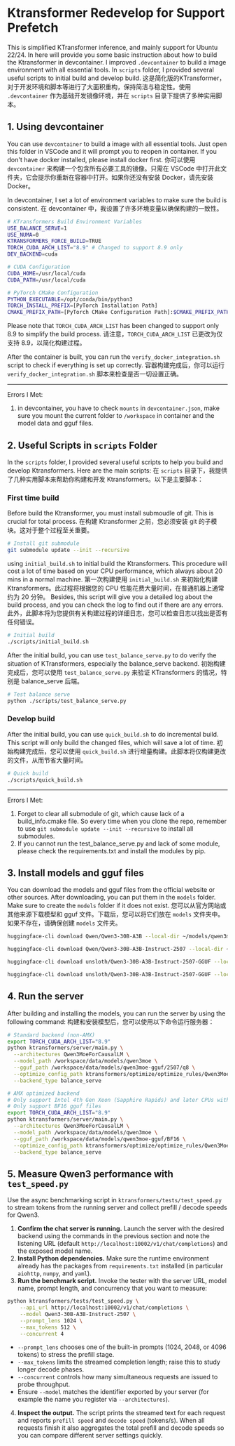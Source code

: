 # Ktransformer Redevelop for Support Prefetch
This is simplified KTransformer inference, and mainly support for Ubuntu 22/24.
In here will provide you some basic instruction about how to build the Ktransformer in devcontainer. I improved `.devcontainer` to build a image environment with all essential tools. In `scripts` folder, I provided several useful scripts to initial build and develop build.
这是简化版的KTransformer，对于开发环境和脚本等进行了大面积重构，保持简洁与稳定性。使用 `.devcontainer` 作为基础开发镜像环境，并在 `scripts` 目录下提供了多种实用脚本。

## 1. Using devcontainer
You can use `devcontainer` to build a image with all essential tools. Just open this folder in VSCode and it will prompt you to reopen in container. If you don't have docker installed, please install docker first.
你可以使用 `devcontainer` 来构建一个包含所有必要工具的镜像。只需在 VSCode 中打开此文件夹，它会提示你重新在容器中打开。如果你还没有安装 Docker，请先安装 Docker。

In devcontainer, I set a lot of environment variables to make sure the build is consistent. 
在 devcontainer 中，我设置了许多环境变量以确保构建的一致性。

```bash
# KTransformers Build Environment Variables
USE_BALANCE_SERVE=1
USE_NUMA=0
KTRANSFORMERS_FORCE_BUILD=TRUE
TORCH_CUDA_ARCH_LIST="8.9" # Changed to support 8.9 only
DEV_BACKEND=cuda

# CUDA Configuration
CUDA_HOME=/usr/local/cuda
CUDA_PATH=/usr/local/cuda

# PyTorch CMake Configuration
PYTHON_EXECUTABLE=/opt/conda/bin/python3
TORCH_INSTALL_PREFIX=[PyTorch Installation Path]
CMAKE_PREFIX_PATH=[PyTorch CMake Configuration Path]:$CMAKE_PREFIX_PATH
```
Please note that `TORCH_CUDA_ARCH_LIST` has been changed to support only 8.9 to simplify the build process.
请注意，`TORCH_CUDA_ARCH_LIST` 已更改为仅支持 8.9，以简化构建过程。

After the container is built, you can run the `verify_docker_integration.sh` script to check if everything is set up correctly.
容器构建完成后，你可以运行 `verify_docker_integration.sh` 脚本来检查是否一切设置正确。

- - -
Errors I Met:
1. in devcontainer, you have to check `mounts` in `devcontainer.json`, make sure you mount the current folder to `/workspace` in container and the model data and gguf files.

## 2. Useful Scripts in `scripts` Folder
In the `scripts` folder, I provided several useful scripts to help you build and develop Ktransformers. Here are the main scripts:
在 `scripts` 目录下，我提供了几种实用脚本来帮助你构建和开发 Ktransformers。以下是主要脚本：

### First time build
Before build the Ktransformer, you must install submoudle of git. This is crucial for total process.
在构建 Ktransformer 之前，您必须安装 git 的子模块。这对于整个过程至关重要。
```bash
# Install git submodule
git submodule update --init --recursive
```

using `initial_build.sh` to initial build the Ktransformers. This procedure will cost a lot of time based on your CPU performance, which always about 20 mins in a normal machine.
第一次构建使用 `initial_build.sh` 来初始化构建 Ktransformers。此过程将根据您的 CPU 性能花费大量时间，在普通机器上通常约为 20 分钟。
Besides, this script will give you a detailed log about the build process, and you can check the log to find out if there are any errors.
此外，此脚本将为您提供有关构建过程的详细日志，您可以检查日志以找出是否有任何错误。
```bash
# Initial build
./scripts/initial_build.sh
```
After the initial build, you can use `test_balance_serve.py` to do verify the situation of KTransformers, especially the balance_serve backend.
初始构建完成后，您可以使用 `test_balance_serve.py` 来验证 KTransformers 的情况，特别是 balance_serve 后端。

```bash
# Test balance serve
python ./scripts/test_balance_serve.py
```
### Develop build
After the initial build, you can use `quick_build.sh` to do incremental build. This script will only build the changed files, which will save a lot of time.
初始构建完成后，您可以使用 `quick_build.sh` 进行增量构建。此脚本将仅构建更改的文件，从而节省大量时间。
```bash
# Quick build
./scripts/quick_build.sh
```

- - -
Errors I Met:
1. Forget to clear all submodule of git, which cause lack of a build_info.cmake file. So every time when you clone the repo, remember to use `git submodule update --init --recursive` to install all submodules.
2. If you cannot run the test_balance_serve.py and lack of some module, please check the requirements.txt and install the modules by pip.

## 3. Install models and gguf files
You can download the models and gguf files from the official website or other sources. After downloading, you can put them in the `models` folder. Make sure to create the `models` folder if it does not exist.
您可以从官方网站或其他来源下载模型和 gguf 文件。下载后，您可以将它们放在 `models` 文件夹中。如果不存在，请确保创建 `models` 文件夹。

```bash
huggingface-cli download Qwen/Qwen3-30B-A3B --local-dir ~/models/qwen3moe

huggingface-cli download Qwen/Qwen3-30B-A3B-Instruct-2507 --local-dir ~/models/qwen3moe/

huggingface-cli download unsloth/Qwen3-30B-A3B-Instruct-2507-GGUF --local-dir ~/models/qwen3moe-gguf/2507/bf16 --include "BF16/*.gguf" 

huggingface-cli download unsloth/Qwen3-30B-A3B-Instruct-2507-GGUF --local-dir ~/models/qwen3moe-gguf/2507/q8 --include Qwen3-30B-A3B-Instruct-2507-Q8_0.gguf
```

## 4. Run the server
After building and installing the models, you can run the server by using the following command:
构建和安装模型后，您可以使用以下命令运行服务器：

```bash
# Standard backend (non-AMX)
export TORCH_CUDA_ARCH_LIST="8.9"
python ktransformers/server/main.py \
  --architectures Qwen3MoeForCausalLM \
  --model_path /workspace/data/models/qwen3moe \
  --gguf_path /workspace/data/models/qwen3moe-gguf/2507/q8 \
  --optimize_config_path ktransformers/optimize/optimize_rules/Qwen3Moe-serve.yaml \
  --backend_type balance_serve

# AMX optimized backend
# Only support Intel 4th Gen Xeon (Sapphire Rapids) and later CPUs with AMX support
# Only support BF16 gguf files
export TORCH_CUDA_ARCH_LIST="8.9"
python ktransformers/server/main.py \
  --architectures Qwen3MoeForCausalLM \
  --model_path /workspace/data/models/qwen3moe \
  --gguf_path /workspace/data/models/qwen3moe-gguf/BF16 \
  --optimize_config_path ktransformers/optimize/optimize_rules/Qwen3Moe-serve-amx.yaml \
  --backend_type balance_serve
```

## 5. Measure Qwen3 performance with `test_speed.py`
Use the async benchmarking script in `ktransformers/tests/test_speed.py` to stream tokens from the running server and collect prefill / decode speeds for Qwen3.

1. **Confirm the chat server is running.** Launch the server with the desired backend using the commands in the previous section and note the listening URL (default `http://localhost:10002/v1/chat/completions`) and the exposed model name.
2. **Install Python dependencies.** Make sure the runtime environment already has the packages from `requirements.txt` installed (in particular `aiohttp`, `numpy`, and `yaml`).
3. **Run the benchmark script.** Invoke the tester with the server URL, model name, prompt length, and concurrency that you want to measure:

```bash
python ktransformers/tests/test_speed.py \
    --api_url http://localhost:10002/v1/chat/completions \
    --model Qwen3-30B-A3B-Instruct-2507 \
    --prompt_lens 1024 \
    --max_tokens 512 \
    --concurrent 4
```

   - `--prompt_lens` chooses one of the built-in prompts (1024, 2048, or 4096 tokens) to stress the prefill stage.
   - `--max_tokens` limits the streamed completion length; raise this to study longer decode phases.
   - `--concurrent` controls how many simultaneous requests are issued to probe throughput.
   - Ensure `--model` matches the identifier exported by your server (for example the name you register via `--architectures`).

4. **Inspect the output.** The script prints the streamed text for each request and reports `prefill speed` and `decode speed` (tokens/s). When all requests finish it also aggregates the total prefill and decode speeds so you can compare different server settings quickly.